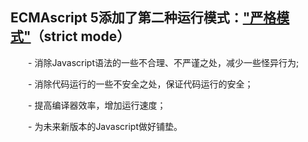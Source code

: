 ## ECMAscript 5添加了第二种运行模式：["严格模式"](https://developer.mozilla.org/en-US/docs/JavaScript/Reference/Functions_and_function_scope/Strict_mode)（strict mode）

　　- 消除Javascript语法的一些不合理、不严谨之处，减少一些怪异行为;

　　- 消除代码运行的一些不安全之处，保证代码运行的安全；

　　- 提高编译器效率，增加运行速度；

　　- 为未来新版本的Javascript做好铺垫。